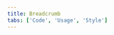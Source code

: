```yaml
---
title: Breadcrumb
tabs: ['Code', 'Usage', 'Style']
---
```



<component 
    name="Breadcrumb"
    component="breadcrumb" 
    variation="breadcrumb"
    experimental="true"
    hasReactVersion="true"
    >
</component>
<component-docs component="breadcrumb" experimental="true"></component-docs>
